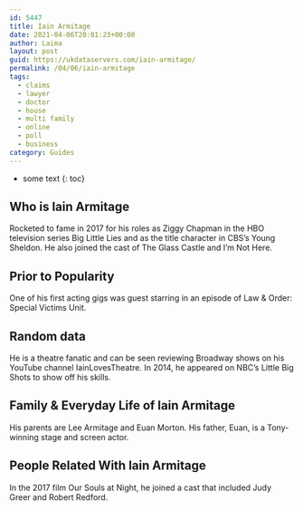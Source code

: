 ```yaml
---
id: 5447
title: Iain Armitage
date: 2021-04-06T20:01:23+00:00
author: Laima
layout: post
guid: https://ukdataservers.com/iain-armitage/
permalink: /04/06/iain-armitage
tags:
  - claims
  - lawyer
  - doctor
  - house
  - multi family
  - online
  - poll
  - business
category: Guides
---
```


* some text
{: toc}


## Who is Iain Armitage
                  
                  
                  
Rocketed to fame in 2017 for his roles as Ziggy Chapman in the HBO television series Big Little Lies and as the title character in CBS&#8217;s Young Sheldon. He also joined the cast of The Glass Castle and I&#8217;m Not Here.
                  
              
            
              
            
                
                
                
## Prior to Popularity
                  
                  
                  
One of his first acting gigs was guest starring in an episode of Law & Order: Special Victims Unit.
                  
              
            
              
            
                
                
                
## Random data
                  
                  
                  
He is a theatre fanatic and can be seen reviewing Broadway shows on his YouTube channel IainLovesTheatre. In 2014, he appeared on NBC&#8217;s Little Big Shots to show off his skills.
                  
              
            
              
            
                
                
                
## Family & Everyday Life of Iain Armitage
                  
                  
                  
His parents are Lee Armitage and Euan Morton. His father, Euan, is a Tony-winning stage and screen actor.
                  
              
            
              
            
                
                
                
## People Related With Iain Armitage
                  
                  
                  
In the 2017 film Our Souls at Night, he joined a cast that included Judy Greer and Robert Redford.
                  
              
            
              
            
                
              
            
              
              
            
            
              
            
          
          
          